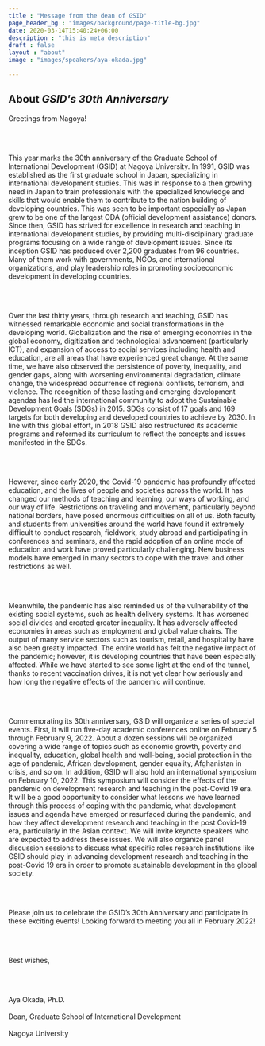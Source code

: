 ```yaml
---
title : "Message from the dean of GSID"
page_header_bg : "images/background/page-title-bg.jpg"
date: 2020-03-14T15:40:24+06:00
description : "this is meta description"
draft : false
layout : "about"
image : "images/speakers/aya-okada.jpg"

---
```


## About _GSID's 30th Anniversary_


Greetings from Nagoya!

<br><br>

This year marks the 30th anniversary of the Graduate School of International Development (GSID) at Nagoya University. In 1991, GSID was established as the first graduate school in Japan, specializing in international development studies. This was in response to a then growing need in Japan to train professionals with the specialized knowledge and skills that would enable them to contribute to the nation building of developing countries. This was seen to be important especially as Japan grew to be one of the largest ODA (official development assistance) donors. Since then, GSID has strived for excellence in research and teaching in international development studies, by providing multi-disciplinary graduate programs focusing on a wide range of development issues. Since its inception GSID has produced over 2,200 graduates from 96 countries. Many of them work with governments, NGOs, and international organizations, and play leadership roles in promoting socioeconomic development in developing countries. 

<br><br>

Over the last thirty years, through research and teaching, GSID has witnessed remarkable economic and social transformations in the developing world. Globalization and the rise of emerging economies in the global economy, digitization and technological advancement (particularly ICT), and expansion of access to social services including health and education, are all areas that have experienced great change. At the same time, we have also observed the persistence of poverty, inequality, and gender gaps, along with worsening environmental degradation, climate change, the widespread occurrence of regional conflicts, terrorism, and violence. The recognition of these lasting and emerging development agendas has led the international community to adopt the Sustainable Development Goals (SDGs) in 2015. SDGs consist of 17 goals and 169 targets for both developing and developed countries to achieve by 2030. In line with this global effort, in 2018 GSID also restructured its academic programs and reformed its curriculum to reflect the concepts and issues manifested in the SDGs.    

<br><br>

However, since early 2020, the Covid-19 pandemic has profoundly affected education, and the lives of people and societies across the world. It has changed our methods of teaching and learning, our ways of working, and our way of life. Restrictions on traveling and movement, particularly beyond national borders, have posed enormous difficulties on all of us. Both faculty and students from universities around the world have found it extremely difficult to conduct research, fieldwork, study abroad and participating in conferences and seminars, and the rapid adoption of an online mode of education and work have proved particularly challenging. New business models have emerged in many sectors to cope with the travel and other restrictions as well. 

<br><br>

Meanwhile, the pandemic has also reminded us of the vulnerability of the existing social systems, such as health delivery systems. It has worsened social divides and created greater inequality. It has adversely affected economies in areas such as employment and global value chains. The output of many service sectors such as tourism, retail, and hospitality have also been greatly impacted. The entire world has felt the negative impact of the pandemic; however, it is developing countries that have been especially affected. While we have started to see some light at the end of the tunnel, thanks to recent vaccination drives, it is not yet clear how seriously and how long the negative effects of the pandemic will continue.  

<br><br>

Commemorating its 30th anniversary, GSID will organize a series of special events. First, it will run five-day academic conferences online on February 5 through February 9, 2022. About a dozen sessions will be organized covering a wide range of topics such as economic growth, poverty and inequality, education, global health and well-being, social protection in the age of pandemic, African development, gender equality, Afghanistan in crisis, and so on. In addition, GSID will also hold an international symposium on February 10, 2022. This symposium will consider the effects of the pandemic on development research and teaching in the post-Covid 19 era. It will be a good opportunity to consider what lessons we have learned through this process of coping with the pandemic, what development issues and agenda have emerged or resurfaced during the pandemic, and how they affect development research and teaching in the post Covid-19 era, particularly in the Asian context. We will invite keynote speakers who are expected to address these issues. We will also organize panel discussion sessions to discuss what specific roles research institutions like GSID should play in advancing development research and teaching in the post-Covid 19 era in order to promote sustainable development in the global society.   

<br><br>

Please join us to celebrate the GSID’s 30th Anniversary and participate in these exciting events!  Looking forward to meeting you all in February 2022!

<br><br>

Best wishes,

<br><br>

Aya Okada, Ph.D.
<br><br>
Dean, Graduate School of International Development
<br><br>
Nagoya University


